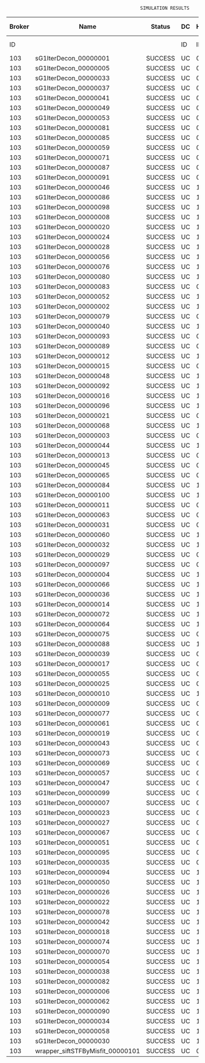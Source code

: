 

                                                     SIMULATION RESULTS

|Broker|         Name         | Status|  DC  |Host|Host PEs |VM|   VM PEs|   VM MIPS|ActivityLen|StartTime|FinishTime|ExecTime
|------|----------------------|-------|------|----|---------|--|---------|----------|-----------|---------|----------|--------
|    ID|                      |       |    ID|  ID|CPU cores|ID|CPU cores|        MI|         MI|  Seconds|   Seconds| Seconds
|   103| sG1IterDecon_00000001|SUCCESS|    UC|   0|       12|412|        2|    1000.0|      56150| 121451.0|  122154.2|   703.1
|   103| sG1IterDecon_00000005|SUCCESS|    UC|   0|       12|412|        2|    1000.0|      56150| 121451.0|  122154.2|   703.1
|   103| sG1IterDecon_00000033|SUCCESS|    UC|   0|       12|412|        2|    1000.0|      56150| 121451.0|  122154.2|   703.1
|   103| sG1IterDecon_00000037|SUCCESS|    UC|   0|       12|412|        2|    1000.0|      56150| 121451.0|  122154.2|   703.1
|   103| sG1IterDecon_00000041|SUCCESS|    UC|   0|       12|412|        2|    1000.0|      56150| 121451.0|  122154.2|   703.1
|   103| sG1IterDecon_00000049|SUCCESS|    UC|   0|       12|412|        2|    1000.0|      56150| 121451.0|  122154.2|   703.1
|   103| sG1IterDecon_00000053|SUCCESS|    UC|   0|       12|412|        2|    1000.0|      56150| 121451.0|  122154.2|   703.1
|   103| sG1IterDecon_00000081|SUCCESS|    UC|   0|       12|412|        2|    1000.0|      56150| 121451.0|  122154.2|   703.1
|   103| sG1IterDecon_00000085|SUCCESS|    UC|   0|       12|412|        2|    1000.0|      56150| 121451.0|  122154.2|   703.1
|   103| sG1IterDecon_00000059|SUCCESS|    UC|   0|       12|414|        2|    1000.0|      56150| 121451.0|  122154.2|   703.1
|   103| sG1IterDecon_00000071|SUCCESS|    UC|   0|       12|414|        2|    1000.0|      56150| 121451.0|  122154.2|   703.1
|   103| sG1IterDecon_00000087|SUCCESS|    UC|   0|       12|414|        2|    1000.0|      56150| 121451.0|  122154.2|   703.1
|   103| sG1IterDecon_00000091|SUCCESS|    UC|   0|       12|414|        2|    1000.0|      56150| 121451.0|  122154.2|   703.1
|   103| sG1IterDecon_00000046|SUCCESS|    UC|   1|       12|413|        2|    1000.0|      56150| 121451.0|  122154.2|   703.1
|   103| sG1IterDecon_00000086|SUCCESS|    UC|   1|       12|413|        2|    1000.0|      56150| 121451.0|  122154.2|   703.1
|   103| sG1IterDecon_00000098|SUCCESS|    UC|   1|       12|413|        2|    1000.0|      56150| 121451.0|  122154.2|   703.1
|   103| sG1IterDecon_00000008|SUCCESS|    UC|   1|       12|415|        2|    1000.0|      56150| 121451.0|  122154.2|   703.1
|   103| sG1IterDecon_00000020|SUCCESS|    UC|   1|       12|415|        2|    1000.0|      56150| 121451.0|  122154.2|   703.1
|   103| sG1IterDecon_00000024|SUCCESS|    UC|   1|       12|415|        2|    1000.0|      56150| 121451.0|  122154.2|   703.1
|   103| sG1IterDecon_00000028|SUCCESS|    UC|   1|       12|415|        2|    1000.0|      56150| 121451.0|  122154.2|   703.1
|   103| sG1IterDecon_00000056|SUCCESS|    UC|   1|       12|415|        2|    1000.0|      56150| 121451.0|  122154.2|   703.1
|   103| sG1IterDecon_00000076|SUCCESS|    UC|   1|       12|415|        2|    1000.0|      56150| 121451.0|  122154.2|   703.1
|   103| sG1IterDecon_00000080|SUCCESS|    UC|   1|       12|415|        2|    1000.0|      56150| 121451.0|  122154.2|   703.1
|   103| sG1IterDecon_00000083|SUCCESS|    UC|   0|       12|414|        2|    1000.0|      59381| 121451.0|  122188.3|   737.3
|   103| sG1IterDecon_00000052|SUCCESS|    UC|   1|       12|415|        2|    1000.0|      61375| 121451.0|  122201.3|   750.3
|   103| sG1IterDecon_00000002|SUCCESS|    UC|   1|       12|413|        2|    1000.0|      60450| 121451.0|  122202.2|   751.1
|   103| sG1IterDecon_00000079|SUCCESS|    UC|   0|       12|414|        2|    1000.0|      83667| 121451.0|  122431.3|   980.3
|   103| sG1IterDecon_00000040|SUCCESS|    UC|   1|       12|415|        2|    1000.0|      91200| 121451.0|  122456.6|  1005.6
|   103| sG1IterDecon_00000093|SUCCESS|    UC|   0|       12|412|        2|    1000.0|      96311| 121451.0|  122475.9|  1024.9
|   103| sG1IterDecon_00000089|SUCCESS|    UC|   0|       12|412|        2|    1000.0|     115702| 121451.0|  122621.8|  1170.8
|   103| sG1IterDecon_00000012|SUCCESS|    UC|   1|       12|415|        2|    1000.0|     117306| 121451.0|  122665.6|  1214.5
|   103| sG1IterDecon_00000015|SUCCESS|    UC|   0|       12|414|        2|    1000.0|     115126| 121451.0|  122731.3|  1280.3
|   103| sG1IterDecon_00000048|SUCCESS|    UC|   1|       12|415|        2|    1000.0|     131219| 121451.0|  122770.3|  1319.3
|   103| sG1IterDecon_00000092|SUCCESS|    UC|   1|       12|415|        2|    1000.0|     135995| 121451.0|  122804.0|  1353.0
|   103| sG1IterDecon_00000016|SUCCESS|    UC|   1|       12|415|        2|    1000.0|     144034| 121451.0|  122856.6|  1405.6
|   103| sG1IterDecon_00000096|SUCCESS|    UC|   1|       12|415|        2|    1000.0|     146964| 121451.0|  122874.3|  1423.3
|   103| sG1IterDecon_00000021|SUCCESS|    UC|   0|       12|412|        2|    1000.0|     156382| 121451.0|  122908.6|  1457.5
|   103| sG1IterDecon_00000068|SUCCESS|    UC|   1|       12|415|        2|    1000.0|     162933| 121451.0|  122962.6|  1511.6
|   103| sG1IterDecon_00000003|SUCCESS|    UC|   0|       12|414|        2|    1000.0|     143490| 121451.0|  122987.0|  1536.0
|   103| sG1IterDecon_00000044|SUCCESS|    UC|   1|       12|415|        2|    1000.0|     168756| 121451.0|  122991.7|  1540.7
|   103| sG1IterDecon_00000013|SUCCESS|    UC|   0|       12|412|        2|    1000.0|     173487| 121451.0|  123020.5|  1569.5
|   103| sG1IterDecon_00000045|SUCCESS|    UC|   0|       12|412|        2|    1000.0|     193935| 121451.0|  123143.8|  1692.8
|   103| sG1IterDecon_00000065|SUCCESS|    UC|   0|       12|412|        2|    1000.0|     195345| 121451.0|  123151.6|  1700.6
|   103| sG1IterDecon_00000084|SUCCESS|    UC|   1|       12|415|        2|    1000.0|     231134| 121451.0|  123272.8|  1821.8
|   103| sG1IterDecon_00000100|SUCCESS|    UC|   1|       12|415|        2|    1000.0|     237950| 121451.0|  123300.1|  1849.1
|   103| sG1IterDecon_00000011|SUCCESS|    UC|   0|       12|414|        2|    1000.0|     182930| 121451.0|  123324.7|  1873.7
|   103| sG1IterDecon_00000063|SUCCESS|    UC|   0|       12|414|        2|    1000.0|     188230| 121451.0|  123367.1|  1916.1
|   103| sG1IterDecon_00000031|SUCCESS|    UC|   0|       12|414|        2|    1000.0|     190673| 121451.0|  123385.5|  1934.5
|   103| sG1IterDecon_00000060|SUCCESS|    UC|   1|       12|415|        2|    1000.0|     265578| 121451.0|  123397.2|  1946.2
|   103| sG1IterDecon_00000032|SUCCESS|    UC|   1|       12|415|        2|    1000.0|     270491| 121451.0|  123412.0|  1960.9
|   103| sG1IterDecon_00000029|SUCCESS|    UC|   0|       12|412|        2|    1000.0|     252025| 121451.0|  123435.0|  1984.0
|   103| sG1IterDecon_00000097|SUCCESS|    UC|   0|       12|412|        2|    1000.0|     274532| 121451.0|  123536.4|  2085.4
|   103| sG1IterDecon_00000004|SUCCESS|    UC|   1|       12|415|        2|    1000.0|     334964| 121451.0|  123573.2|  2122.2
|   103| sG1IterDecon_00000066|SUCCESS|    UC|   1|       12|413|        2|    1000.0|     190704| 121451.0|  123575.0|  2124.0
|   103| sG1IterDecon_00000036|SUCCESS|    UC|   1|       12|415|        2|    1000.0|     337139| 121451.0|  123577.4|  2126.4
|   103| sG1IterDecon_00000014|SUCCESS|    UC|   1|       12|413|        2|    1000.0|     197394| 121451.0|  123641.9|  2190.8
|   103| sG1IterDecon_00000072|SUCCESS|    UC|   1|       12|415|        2|    1000.0|     387256| 121451.0|  123652.8|  2201.8
|   103| sG1IterDecon_00000064|SUCCESS|    UC|   1|       12|415|        2|    1000.0|     394582| 121451.0|  123660.1|  2209.1
|   103| sG1IterDecon_00000075|SUCCESS|    UC|   0|       12|414|        2|    1000.0|     234888| 121451.0|  123697.2|  2246.2
|   103| sG1IterDecon_00000088|SUCCESS|    UC|   1|       12|415|        2|    1000.0|     467079| 121451.0|  123732.7|  2281.7
|   103| sG1IterDecon_00000039|SUCCESS|    UC|   0|       12|414|        2|    1000.0|     244204| 121451.0|  123758.2|  2307.2
|   103| sG1IterDecon_00000017|SUCCESS|    UC|   0|       12|412|        2|    1000.0|     341331| 121451.0|  123803.9|  2352.9
|   103| sG1IterDecon_00000055|SUCCESS|    UC|   0|       12|414|        2|    1000.0|     255737| 121451.0|  123827.7|  2376.7
|   103| sG1IterDecon_00000025|SUCCESS|    UC|   0|       12|412|        2|    1000.0|     358800| 121451.0|  123865.2|  2414.2
|   103| sG1IterDecon_00000010|SUCCESS|    UC|   1|       12|413|        2|    1000.0|     225339| 121451.0|  123908.4|  2457.4
|   103| sG1IterDecon_00000009|SUCCESS|    UC|   0|       12|412|        2|    1000.0|     391043| 121451.0|  123962.1|  2511.1
|   103| sG1IterDecon_00000077|SUCCESS|    UC|   0|       12|412|        2|    1000.0|     424669| 121451.0|  124046.1|  2595.1
|   103| sG1IterDecon_00000061|SUCCESS|    UC|   0|       12|412|        2|    1000.0|     449668| 121451.0|  124096.2|  2645.2
|   103| sG1IterDecon_00000019|SUCCESS|    UC|   0|       12|414|        2|    1000.0|     310565| 121451.0|  124131.0|  2679.9
|   103| sG1IterDecon_00000043|SUCCESS|    UC|   0|       12|414|        2|    1000.0|     315524| 121451.0|  124155.8|  2704.8
|   103| sG1IterDecon_00000073|SUCCESS|    UC|   0|       12|412|        2|    1000.0|     514833| 121451.0|  124194.1|  2743.1
|   103| sG1IterDecon_00000069|SUCCESS|    UC|   0|       12|412|        2|    1000.0|     517533| 121451.0|  124196.8|  2745.8
|   103| sG1IterDecon_00000057|SUCCESS|    UC|   0|       12|412|        2|    1000.0|     548071| 121451.0|  124227.3|  2776.3
|   103| sG1IterDecon_00000047|SUCCESS|    UC|   0|       12|414|        2|    1000.0|     378587| 121451.0|  124440.1|  2989.0
|   103| sG1IterDecon_00000099|SUCCESS|    UC|   0|       12|414|        2|    1000.0|     388369| 121451.0|  124479.1|  3028.1
|   103| sG1IterDecon_00000007|SUCCESS|    UC|   0|       12|414|        2|    1000.0|     417184| 121451.0|  124580.3|  3129.3
|   103| sG1IterDecon_00000023|SUCCESS|    UC|   0|       12|414|        2|    1000.0|     440432| 121451.0|  124650.2|  3199.1
|   103| sG1IterDecon_00000027|SUCCESS|    UC|   0|       12|414|        2|    1000.0|     452997| 121451.0|  124681.5|  3230.5
|   103| sG1IterDecon_00000067|SUCCESS|    UC|   0|       12|414|        2|    1000.0|     473732| 121451.0|  124723.0|  3272.0
|   103| sG1IterDecon_00000051|SUCCESS|    UC|   0|       12|414|        2|    1000.0|     478427| 121451.0|  124730.0|  3279.0
|   103| sG1IterDecon_00000095|SUCCESS|    UC|   0|       12|414|        2|    1000.0|     485151| 121451.0|  124736.9|  3285.8
|   103| sG1IterDecon_00000035|SUCCESS|    UC|   0|       12|414|        2|    1000.0|     493480| 121451.0|  124745.1|  3294.1
|   103| sG1IterDecon_00000094|SUCCESS|    UC|   1|       12|413|        2|    1000.0|     318396| 121451.0|  124747.5|  3296.5
|   103| sG1IterDecon_00000050|SUCCESS|    UC|   1|       12|413|        2|    1000.0|     318735| 121451.0|  124750.5|  3299.5
|   103| sG1IterDecon_00000026|SUCCESS|    UC|   1|       12|413|        2|    1000.0|     322630| 121451.0|  124781.6|  3330.5
|   103| sG1IterDecon_00000022|SUCCESS|    UC|   1|       12|413|        2|    1000.0|     357190| 121451.0|  125041.7|  3590.7
|   103| sG1IterDecon_00000078|SUCCESS|    UC|   1|       12|413|        2|    1000.0|     360476| 121451.0|  125064.9|  3613.9
|   103| sG1IterDecon_00000042|SUCCESS|    UC|   1|       12|413|        2|    1000.0|     368699| 121451.0|  125118.6|  3667.6
|   103| sG1IterDecon_00000018|SUCCESS|    UC|   1|       12|413|        2|    1000.0|     414263| 121451.0|  125393.2|  3942.2
|   103| sG1IterDecon_00000074|SUCCESS|    UC|   1|       12|413|        2|    1000.0|     424552| 121451.0|  125450.0|  3999.0
|   103| sG1IterDecon_00000070|SUCCESS|    UC|   1|       12|413|        2|    1000.0|     448310| 121451.0|  125568.8|  4117.7
|   103| sG1IterDecon_00000054|SUCCESS|    UC|   1|       12|413|        2|    1000.0|     450508| 121451.0|  125578.8|  4127.8
|   103| sG1IterDecon_00000038|SUCCESS|    UC|   1|       12|413|        2|    1000.0|     477933| 121451.0|  125688.5|  4237.5
|   103| sG1IterDecon_00000082|SUCCESS|    UC|   1|       12|413|        2|    1000.0|     479541| 121451.0|  125694.2|  4243.2
|   103| sG1IterDecon_00000006|SUCCESS|    UC|   1|       12|413|        2|    1000.0|     495411| 121451.0|  125741.8|  4290.8
|   103| sG1IterDecon_00000062|SUCCESS|    UC|   1|       12|413|        2|    1000.0|     512294| 121451.0|  125784.0|  4333.0
|   103| sG1IterDecon_00000090|SUCCESS|    UC|   1|       12|413|        2|    1000.0|     525791| 121451.0|  125811.1|  4360.1
|   103| sG1IterDecon_00000034|SUCCESS|    UC|   1|       12|413|        2|    1000.0|     550026| 121451.0|  125847.4|  4396.4
|   103| sG1IterDecon_00000058|SUCCESS|    UC|   1|       12|413|        2|    1000.0|     559233| 121451.0|  125856.6|  4405.6
|   103| sG1IterDecon_00000030|SUCCESS|    UC|   1|       12|413|        2|    1000.0|     560188| 121451.0|  125857.6|  4406.6
|   103|wrapper_siftSTFByMisfit_00000101|SUCCESS|    UC|   0|       12|412|        2|    1000.0|      13510| 125857.6|  125871.2|    13.6

